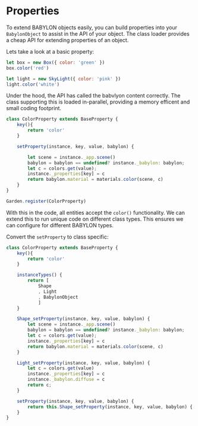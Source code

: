 # Properties

To extend BABYLON objects easily, you can build properties into your `BabylonObject` to assist in the API of your object. The class loader provides a cheap API for extending properties of an object.

Lets take a look at a basic property:

```js
let box = new Box({ color: 'green' })
box.color('red')
```

```js
let light = new SkyLight({ color: 'pink' })
light.color('white')
```

Under the hood, the API has called the babvlyon content correctly. The class supporting this is loaded in-parallel, providing a memory efficent and small coding footprint.

```js
class ColorProperty extends BaseProperty {
    key(){
        return 'color'
    }

    setProperty(instance, key, value, babylon) {

        let scene = instance._app.scene()
        babylon = babylon == undefined? instance._babylon: babylon;
        let c = colors.get(value);
        instance._properties[key] = c
        return babylon.material = materials.color(scene, c)
    }
}

Garden.register(ColorProperty)
```

With this in the code, all entities accept the `color()` functionality. We can extend this to run unique code on different class types. This ensures we can configure for different BABYLON types.

Convert the `setProperty` to class specific:

```js
class ColorProperty extends BaseProperty {
    key(){
        return 'color'
    }

    instanceTypes() {
        return [
            Shape
            , Light
            , BabylonObject
            ]
    }

    Shape_setProperty(instance, key, value, babylon) {
        let scene = instance._app.scene()
        babylon = babylon == undefined? instance._babylon: babylon;
        let c = colors.get(value);
        instance._properties[key] = c
        return babylon.material = materials.color(scene, c)
    }

    Light_setProperty(instance, key, value, babylon) {
        let c = colors.get(value)
        instance._properties[key] = c
        instance._babylon.diffuse = c
        return c;
    }

    setProperty(instance, key, value, babylon) {
        return this.Shape_setProperty(instance, key, value, babylon) {
    }
}
```


